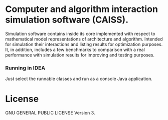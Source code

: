 # Computer and algorithm interaction simulation software (CAISS).
Simulation software contains inside its core implemented with respect to mathematical model
representations of architecture and algorithm. Intended for simulation their interactions and
listing results for optimization purposes. It, in addition, includes a few benchmarks to comparison
with a real performance with simulation results for improving and testing purposes.

### Running in IDEA
Just select the runnable classes and run as a console Java application.

# License
GNU GENERAL PUBLIC LICENSE Version 3.